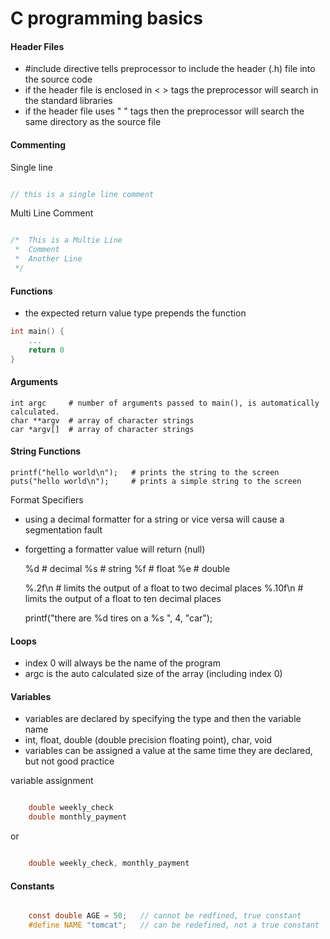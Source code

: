 C programming basics
======


#### Header Files

* #include directive tells preprocessor to include the header (.h) file into the source code
* if the header file is enclosed in < > tags the preprocessor will search in the standard libraries
* if the header file uses " " tags then the preprocessor will search the same directory as the source file


#### Commenting

Single line

``` c

// this is a single line comment

```

Multi Line Comment

``` c

/*  This is a Multie Line 
 *  Comment 
 *  Another Line
 */ 

```



#### Functions

* the expected return value type prepends the function

``` c
int main() {
    ...
    return 0
}

```

#### Arguments

    int argc     # number of arguments passed to main(), is automatically calculated. 
    char **argv  # array of character strings
    car *argv[]  # array of character strings

#### String Functions

    printf("hello world\n");   # prints the string to the screen
    puts("hello world\n");     # prints a simple string to the screen

Format Specifiers

* using a decimal formatter for a string or vice versa will cause a segmentation fault
* forgetting a formatter value will return (null)

    %d   # decimal 
    %s   # string
    %f   # float
    %e   # double 

    %.2f\n   # limits the output of a float to two decimal places
    %.10f\n  # limits the output of a float to ten decimal places

    printf("there are %d tires on a  %s ", 4, "car");

#### Loops

* index 0 will always be the name of the program
* argc is the auto calculated size of the array (including index 0)


#### Variables

* variables are declared by specifying the type and then the variable name
* int, float, double (double precision floating point), char, void 
* variables can be assigned a value at the same time they are declared, but not good practice

variable assignment

``` c

    double weekly_check
    double monthly_payment

```

or

``` c

    double weekly_check, monthly_payment

```

#### Constants

``` c

    const double AGE = 50;   // cannot be redfined, true constant
    #define NAME "tomcat";   // can be redefined, not a true constant

```